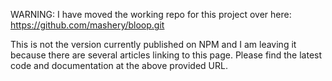 WARNING: I have moved the working repo for this project over here: https://github.com/mashery/bloop.git

This is not the version currently published on NPM and I am leaving it because there are several articles linking to this page. Please find the latest code and documentation at the above provided URL.

